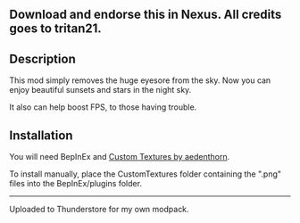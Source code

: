 ## Download and endorse this in Nexus. All credits goes to tritan21.

## Description

This mod simply removes the huge eyesore from the sky.  Now you can enjoy beautiful sunsets and stars in the night sky.

It also can help boost FPS, to those having trouble.
## Installation

You will need BepInEx and [Custom Textures by aedenthorn](https://www.nexusmods.com/valheim/mods/48).

To install manually, place the CustomTextures folder containing the ".png" files into the BepInEx/plugins folder. 



* * *

Uploaded to Thunderstore for my own modpack.